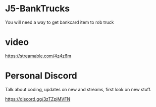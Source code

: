 # J5-BankTrucks

You will need a way to get bankcard item to rob truck

# video
https://streamable.com/4z4z6m


# Personal Discord

Talk about coding, updates on new and streams, first look on new stuff.

https://discord.gg/3zTZpjMVFN
